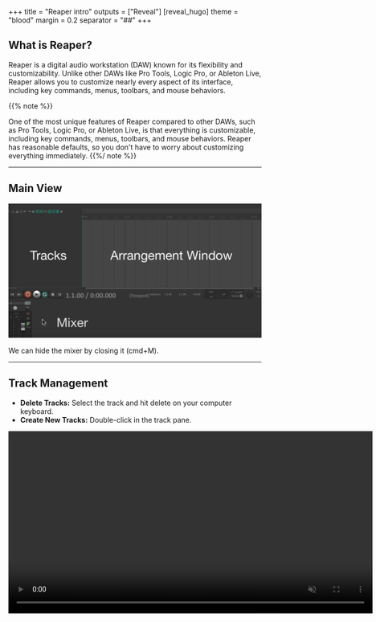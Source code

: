 +++
title = "Reaper intro"
outputs = ["Reveal"]
[reveal_hugo]
theme = "blood"
margin = 0.2
separator = "##"
+++


## What is Reaper?
Reaper is a digital audio workstation (DAW) known for its flexibility and customizability. Unlike other DAWs like Pro Tools, Logic Pro, or Ableton Live, Reaper allows you to customize nearly every aspect of its interface, including key commands, menus, toolbars, and mouse behaviors.


{{% note %}}

One of the most unique features of Reaper compared to other DAWs, such as Pro Tools, Logic Pro, or Ableton Live, is that everything is customizable, including key commands, menus, toolbars, and mouse behaviors. Reaper has reasonable defaults, so you don't have to worry about customizing everything immediately.
{{%/ note %}}

---



## Main View

![](../images/views.png)

We can hide the mixer by closing it (cmd+M).

---


## Track Management

* **Delete Tracks:** Select the track and hit delete on your computer keyboard.
* **Create New Tracks:** Double-click in the track pane.

<video src="create-tracks.mov" loop autoplay muted controls width=725>


---

## Tracks in Reaper
- There are no specific track types in Reaper. Tracks can include audio, MIDI, or video items, or even multiples on the same track.
- Tracks can also become folders containing many tracks.

### Try This:
> Create a track with multiple types of media, then create a folder with many tracks. 


---
## Timeline Customization
> Right-click on your timeline to change its units.

<video src="timeline.mov" loop autoplay muted controls width=725>

---

## You Try 

> Find a few random sounds from [freesound.org](https://freesound.org) and import them. Notice how the track name changes to match the item name. As you drag in clips, notice how the items snap to the grid. If this doesn't happen, make sure you have snapping turned on.


---


# Working with Items

* **Items or Media Items:** In Reaper, audio files are referred to as Items or Media Items.
* **Copy, Paste, and Move:** Items can be copied, pasted, and moved around freely.
* **Trimming:** Use your mouse cursor to trim the beginning and end of the tracks.
* **Multi-File Trim:** Select multiple files and trim them all at once.

---

## Looping and Fading
* **Looping:** Drag an item to the right to start looping.
* **Fades:** Add fade-ins and fade-outs by hovering over the top corner of the items. You can also apply fades to all selected tracks.
* **Zooming:**
  * **Vertical:** Use your mouse wheel to zoom in and out of items vertically.
  * **Horizontal:** Use the modifier `Cmd` and your mouse wheel to zoom horizontally.
* **Contextual Menu:** Right-click the items to see a contextual menu with more options.


---


## Track Control Panel (TCP)

![](../images/tcp.png)

* The TCP gives you access to each track's volume, mute, solo, pan, and other parameters.


---
## Track Context Menu

* **Right-Click:** Right-click the track to access a contextual menu with more options.

<video src="context-menu.mov" loop autoplay muted controls width=725>

---

## The Mixer Pane

* **Opening the Mixer Pane:** Open the mixer pane to view all track levels.
* **Rearrange the Mixer:** The mixer window can be rearranged to another part of the screen or floated.

<video src="mixer-move.mov" loop autoplay muted controls width=725>


---

## Adjusting Project Tempo

* **Change BPM:** Adjust the BPM of the project from the tempo menu on the bottom right of the screen (the transport).

<video src="tempo.mov" loop autoplay muted controls width=725>

---

## Adjusting Track Heights and Widths

* **Track Heights:** Adjust the track heights or widths as needed.

<video src="track-height.mov" loop autoplay muted controls width=725>


---

## Exploring Reaper Themes

<iframe src="https://blog.landr.com/10-best-reaper-themes/" width=900 height=900></iframe>

---

## Actions in Reaper

* **Actions Menu:** Control almost anything in Reaper with Actions. View the actions menu (`shift + ?`).

<video src="actions.mov" loop autoplay muted controls width=725>

---


## Additional Resources

* **Reaper User Guide:** [Reaper User Guide](https://www.reaper.fm/userguide.php)
* **Online Tutorials:** Explore Reaper tutorials on YouTube and other platforms.
  * [REAPER Mania - YouTube](https://www.youtube.com/@REAPERMania)
* **Community Forums:** Join the Reaper community forums for tips and support.
  * [REAPER Forums - Cockos Incorporated Forums](https://forum.cockos.com/forumdisplay.php?f=20)
